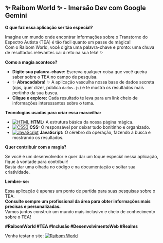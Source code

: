 ## ✨ **Raibom World** ✨ - Imersão Dev com Google Gemini

**O que faz essa aplicação ser tão especial?**

Imagine um mundo onde encontrar informações sobre o Transtorno do Espectro Autista (TEA) é tão fácil quanto um passe de mágica! ‍ <br>
Com o Raibom World, você digita uma palavra-chave e pronto: uma chuva de resultados relevantes cai direto na sua tela! ✨

**Como a magia acontece?**

* **Digite sua palavra-chave:** Escreva qualquer coisa que você queira saber sobre o TEA no campo de pesquisa.
* ✨ **Abracadabra!** ✨ A aplicação vasculha nossa base de dados secreta (ops, quer dizer, pública `dados.js`) e te mostra os resultados mais pertinho da sua busca.
* **Clique e explore:** Cada resultado te leva para um link cheio de informações interessantes sobre o tema.

**Tecnologias usadas para criar essa maravilha:**

* [![HTML](https://img.shields.io/badge/HTML5-E34F26?style=for-the-badge&logo=html5&logoColor=white)](https://developer.mozilla.org/en-US/docs/Web/HTML) **HTML:** A estrutura básica da nossa página mágica.
* [![CSS3](https://img.shields.io/badge/CSS3-157EFF?style=for-the-badge&logo=css3&logoColor=white)](https://developer.mozilla.org/en-US/docs/Web/CSS) **CSS:** O responsável por deixar tudo bonitinho e organizado.
* [![JavaScript](https://img.shields.io/badge/javascript-333333?style=for-the-badge&logo=javascript&logoColor=F7DF1E)](https://www.javascript.com/) **JavaScript:** O cérebro da operação, fazendo a busca e mostrando os resultados.

**Quer contribuir com a magia?**

Se você é um desenvolvedor e quer dar um toque especial nessa aplicação, fique à vontade para contribuir!  <br>
Basta dar uma olhada no código e na documentação e soltar sua criatividade.

**Lembre-se:**

Essa aplicação é apenas um ponto de partida para suas pesquisas sobre o TEA. <br>
**Consulte sempre um profissional da área para obter informações mais precisas e personalizadas.** <br>
Vamos juntos construir um mundo mais inclusivo e cheio de conhecimento sobre o TEA!

**#RaibomWorld #TEA #Inclusão #DesenvolvimentoWeb #Realms** <br>

Venha testar o site: [![Raibom World](https://img.shields.io/badge/Raibow%20World-%23bc57cd?style=for-the-badge&logoColor=%23190681)](https://raibow-world.vercel.app)

